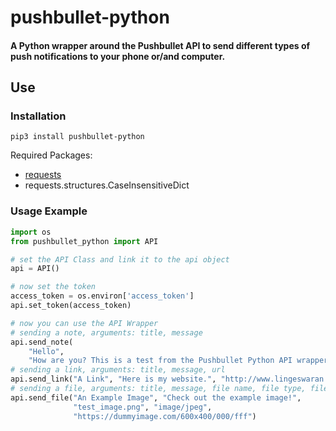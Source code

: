 # pushbullet-python
#### A Python wrapper around the Pushbullet API to send different types of push notifications to your phone or/and computer.

## Use
### Installation
```commandline
pip3 install pushbullet-python
```
Required Packages:
- [requests](https://requests.readthedocs.io/en/master/)
- requests.structures.CaseInsensitiveDict

### Usage Example
```python
import os
from pushbullet_python import API

# set the API Class and link it to the api object
api = API()

# now set the token
access_token = os.environ['access_token']
api.set_token(access_token)

# now you can use the API Wrapper
# sending a note, arguments: title, message
api.send_note(
    "Hello",
    "How are you? This is a test from the Pushbullet Python API wrapper.")
# sending a link, arguments: title, message, url
api.send_link("A Link", "Here is my website.", "http://www.lingeswaran.com")
# sending a file, arguments: title, message, file name, file type, file url
api.send_file("An Example Image", "Check out the example image!",
              "test_image.png", "image/jpeg",
              "https://dummyimage.com/600x400/000/fff")
```